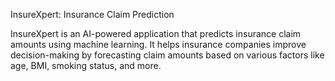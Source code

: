 InsureXpert: Insurance Claim Prediction

InsureXpert is an AI-powered application that predicts insurance claim amounts using machine learning. It helps insurance companies improve decision-making by forecasting claim amounts based on various factors like age, BMI, smoking status, and more.
